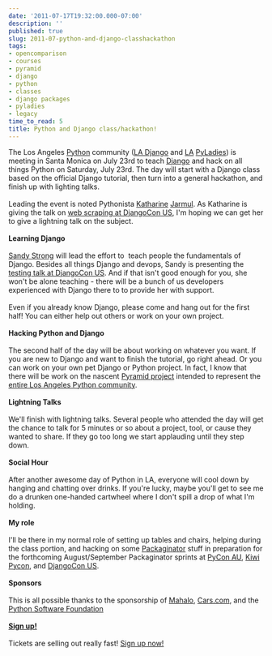 ```yaml
---
date: '2011-07-17T19:32:00.000-07:00'
description: ''
published: true
slug: 2011-07-python-and-django-classhackathon
tags:
- opencomparison
- courses
- pyramid
- django
- python
- classes
- django packages
- pyladies
- legacy
time_to_read: 5
title: Python and Django class/hackathon!
---
```


The Los Angeles <a href="http://python.org/">Python</a> community (<a href="http://www.meetup.com/ladjango">LA Django</a>&nbsp;and&nbsp;<a href="http://la.pyladies.com/">LA</a> <a href="http://pyladies.com/">PyLadies</a>) is meeting in Santa Monica on July 23rd to teach <a href="http://djangoproject.com/">Django</a> and hack on all things Python on Saturday, July 23rd. The day will start with a Django class based on the official Django tutorial, then turn into a general hackathon, and finish up with lighting talks.<br /><br />Leading the event is noted Pythonista <a href="http://djangocon.us/speaker/profile/31/">Katharine</a> <a href="http://twitter.com/kjam">Jarmul</a>. As Katharine is giving the talk on <a href="http://djangocon.us/schedule/presentations/35/">web scraping at DjangoCon US</a>, I'm hoping we can get her to give a lightning talk on the subject.<br /><br /><b>Learning Django</b><br /><br /><a href="http://twitter.com/sandymahalo">Sandy Strong</a> will lead the effort to &nbsp;teach people the fundamentals of Django. Besides all things Django and devops, Sandy is presenting the <a href="http://djangocon.us/schedule/presentations/53/">testing talk at DjangoCon US</a>. And if that isn't good enough for you, she won't be alone teaching - there will be a bunch of us developers experienced with Django there to to provide her with support.<br /><br />Even if you already know Django, please come and hang out for the first half! You can either help out others or work on your own project.<br /><br /><b>Hacking Python and Django</b><br /><br />The second half of the day will be about working on whatever you want. If you are new to Django and want to finish the tutorial, go right ahead. Or you can work on your own pet Django or Python project. In fact, I know that there will be work on the nascent <a href="http://pylonsproject.org/projects/pyramid/about">Pyramid project</a> intended to represent the <a href="https://github.com/LAPython/pythonla">entire Los Angeles Python community</a>.<br /><br /><b>Lightning Talks</b><br /><br />We'll finish with lightning talks. Several people who attended the day will get the chance to talk for 5 minutes or so about a project, tool, or cause they wanted to share. If they go too long we start applauding until they step down.<br /><br /><b>Social Hour</b><br /><br />After another awesome day of Python in LA, everyone will&nbsp;cool down by hanging and chatting over drinks. If you're lucky, maybe you'll get to see me do a drunken one-handed cartwheel where I don't spill a drop of what I'm holding.<br /><br /><b>My role</b><br /><br />I'll be there in my normal role of setting up tables and chairs, helping during the class portion, and hacking on some <a href="http://github.com/cartwheelweb/packaginator">Packaginator</a> stuff in&nbsp;preparation&nbsp;for the forthcoming August/September Packaginator sprints at <a href="http://pycon-au.org/">PyCon AU</a>, <a href="http://nz.pycon.org/">Kiwi Pycon</a>, and <a href="http://djangocon.us/">DjangoCon US</a>.<br /><br /><b>Sponsors</b><br /><br />This is all possible thanks to the sponsorship of <a href="http://mahalo.com/">Mahalo</a>, <a href="http://cars.com/">Cars.com</a>, and the <a href="http://www.python.org/psf/">Python Software Foundation</a><br /><br /><b><a href="http://pyladies-django-july.eventbrite.com/">Sign up!</a></b><br /><br />Tickets are selling out really fast! <a href="http://pyladies-django-july.eventbrite.com/">Sign up now!</a>